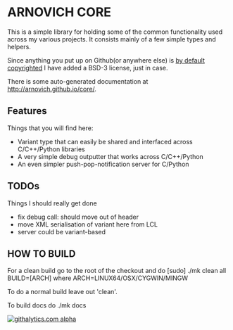 
ARNOVICH CORE
==============

This is a simple library for holding some of the common functionality used across my various projects.
It consists mainly of a few simple types and helpers.

Since anything you put up on Github(or anywhere else) is <a href="http://en.wikipedia.org/wiki/Berne_Convention">by default copyrighted</a> I have added a BSD-3 license, just in case.

There is some auto-generated documentation at <a href="http://arnovich.github.io/core/">http://arnovich.github.io/core/</a>.

Features
--------

Things that you will find here:

* Variant type that can easily be shared and interfaced across C/C++/Python libraries
* A very simple debug outputter that works across C/C++/Python
* An even simpler push-pop-notification server for C/Python


TODOs
------

Things I should really get done

* fix debug call: should move out of header
* move XML serialisation of variant here from LCL
* server could be variant-based


HOW TO BUILD
-------------

For a clean build go to the root of the checkout and do
    [sudo] ./mk clean all BUILD=[ARCH]
where ARCH=LINUX64/OSX/CYGWIN/MINGW

To do a normal build leave out 'clean'.

To build docs do
    ./mk docs

[![githalytics.com alpha](https://cruel-carlota.pagodabox.com/9f544152c9bcee0bca43ee9a96ea72e8 "githalytics.com")](http://githalytics.com/arnovich/core)
